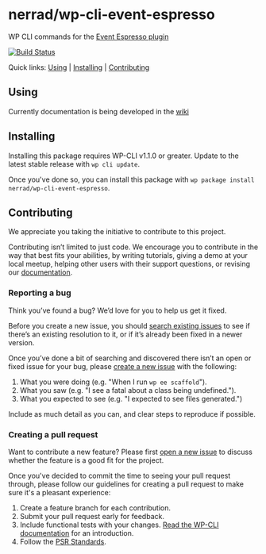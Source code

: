 nerrad/wp-cli-event-espresso
============================

WP CLI commands for the [Event Espresso plugin](https://github.com/eventespresso/event-espresso-core)

[![Build Status](https://travis-ci.org/nerrad/wp-cli-event-espresso.svg?branch=master)](https://travis-ci.org/nerrad/wp-cli-event-espresso)

Quick links: [Using](#using) | [Installing](#installing) | [Contributing](#contributing)

## Using

Currently documentation is being developed in the [wiki](https://github.com/nerrad/wp-cli-event-espresso/wiki)

## Installing

Installing this package requires WP-CLI v1.1.0 or greater. Update to the latest stable release with `wp cli update`.

Once you've done so, you can install this package with `wp package install nerrad/wp-cli-event-espresso`.

## Contributing

We appreciate you taking the initiative to contribute to this project.

Contributing isn’t limited to just code. We encourage you to contribute in the way that best fits your abilities, by writing tutorials, giving a demo at your local meetup, helping other users with their support questions, or revising our [documentation](https://github.com/nerrad/wp-cli-event-espresso/wiki).

### Reporting a bug

Think you’ve found a bug? We’d love for you to help us get it fixed.

Before you create a new issue, you should [search existing issues](https://github.com/nerrad/wp-cli-event-espresso/issues?q=label%3Abug%20) to see if there’s an existing resolution to it, or if it’s already been fixed in a newer version.

Once you’ve done a bit of searching and discovered there isn’t an open or fixed issue for your bug, please [create a new issue](https://github.com/nerrad/wp-cli-event-espresso/issues/new) with the following:

1. What you were doing (e.g. "When I run `wp ee scaffold`").
2. What you saw (e.g. "I see a fatal about a class being undefined.").
3. What you expected to see (e.g. "I expected to see files generated.")

Include as much detail as you can, and clear steps to reproduce if possible.

### Creating a pull request

Want to contribute a new feature? Please first [open a new issue](https://github.com/nerrad/wp-cli-event-espresso/issues/new) to discuss whether the feature is a good fit for the project.

Once you've decided to commit the time to seeing your pull request through, please follow our guidelines for creating a pull request to make sure it's a pleasant experience:

1. Create a feature branch for each contribution.
2. Submit your pull request early for feedback.
3. Include functional tests with your changes. [Read the WP-CLI documentation](https://wp-cli.org/docs/pull-requests/#functional-tests) for an introduction.
4. Follow the [PSR Standards](http://www.php-fig.org/psr/psr-2/).
